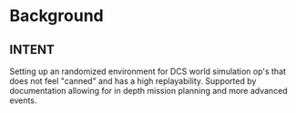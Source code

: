 # Background

## INTENT

Setting up an randomized environment for DCS world simulation op's that does not feel "canned" and has a high replayability. Supported by documentation allowing for in depth mission planning and more advanced events.
